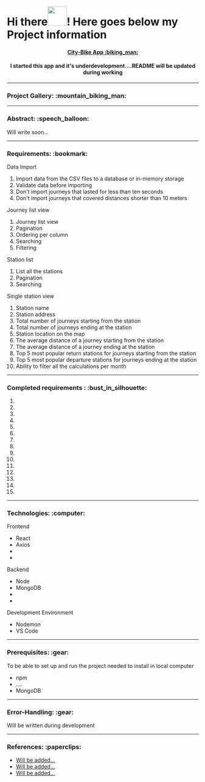 # Hi there<img src="https://media.giphy.com/media/l4S95aLS28TNZDlzbX/giphy.gif" width="50" height="50"/>! Here goes below my Project information

<div>
<h4 align="center"><a href="">City-Bike App :biking_man:</a></h4>
</div>

<div>
<h4 align="center">I started this app and it's underdevelopment....README will be updated during working </h4>
</div>

---

<div>
<h3 align="left">Project Gallery: :mountain_biking_man:</h3>


</div>

---

<h3 align="left">Abstract: :speech_balloon:</h3>

<div align="left">Will write soon...<br>
</div>

---

<h3 align="left">Requirements: :bookmark:</h3>

<p align="left" font="bold">Data Import</p>

<ol type="1">
<li>Import data from the CSV files to a database or in-memory storage</li>
<li>Validate data before importing</li>
<li>Don't import journeys that lasted for less than ten seconds</li>
<li>Don't import journeys that covered distances shorter than 10 meters</li>
</ol>

<p align="left" font="bold">Journey list view</p>

<ol type="1">
<li>Journey list view</li>
<li>Pagination</li>
<li>Ordering per column</li>
<li>Searching</li>
<li>Filtering</li>
</ol>

<p align="left" font="bold">Station list</p>

<ol type="1">
<li>List all the stations</li>
<li>Pagination</li>
<li>Searching</li>

</ol>

<p align="left" font="bold">Single station view</p>

<ol type="1">
<li>Station name</li>
<li>Station address</li>
<li>Total number of journeys starting from the station</li>
<li>Total number of journeys ending at the station</li>
<li>Station location on the map</li>
<li>The average distance of a journey starting from the station</li>
<li>The average distance of a journey ending at the station</li>
<li>Top 5 most popular return stations for journeys starting from the station</li>
<li>Top 5 most popular departure stations for journeys ending at the station</li>
<li>Ability to filter all the calculations per month</li>
</ol>

---

<h3 align="left">Completed requirements : :bust_in_silhouette:</h3>

<ol type="1">
<li></li>
<li></li>
<li></li>
<li></li>
<li></li>
<li></li>
<li></li>
<li></li>
<li></li>
<li></li>
<li></li>
<li></li>
<li></li>
<li></li>
<li></li>
</ol>

---

<h3 align="left">Technologies: :computer:</h3>

<p align="left" font="bold">Frontend</p>

<ul>
<li>React</li>
<li>Axios</li>
<li></li>
<li></li>
</ul>

<p align="left" font="bold">Backend</p>

<ul>
<li>Node</li>
<li>MongoDB</li>
<li></li>
<li></li>
</ul>

<p align="left" font="bold">Development Environment</p>

<ul>
<li>Nodemon</li>
<li>VS Code</li>
</ul>

---

<h3 align="left"> Prerequisites: :gear:</h3>
<p align="left">To be able to set up and run the project needed to install in local computer</p>
<ul>
<li>npm</li>
<li>....</li>
<li>MongoDB</li>
</ul>

---

<h3 align="left"> Error-Handling: :gear:</h3>
<p align="left">Will be written during development</p>


----

<h3 align="left">References: :paperclips:</h3>

<ul>
<li><a href="" target="_blank">Will be added...</a></li>
<li><a href="" target="_blank">Will be added...</a></li>
<li><a href="" target="_blank">Will be added...</a></li>
</ul>


